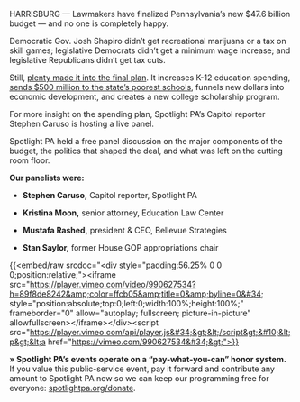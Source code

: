 HARRISBURG — Lawmakers have finalized Pennsylvania’s new $47.6 billion budget — and no one is completely happy.

Democratic Gov. Josh Shapiro didn’t get recreational marijuana or a tax on skill games; legislative Democrats didn’t get a minimum wage increase; and legislative Republicans didn’t get tax cuts.

Still, <a href="https://www.spotlightpa.org/news/2024/07/pennsylvania-budget-public-schools-economic-development-scholarships-josh-shapiro-legislature/">plenty made it into the final plan</a>. It increases K-12 education spending, <a href="https://www.spotlightpa.org/news/2024/07/pennsylvania-legislature-budget-deal-education-spending-public-schools-josh-shapiro/">sends $500 million to the state’s poorest schools</a>, funnels new dollars into economic development, and creates a new college scholarship program.

For more insight on the spending plan, Spotlight PA’s Capitol reporter Stephen Caruso is hosting a live panel.

Spotlight PA held a free panel discussion on the major components of the budget, the politics that shaped the deal, and what was left on the cutting room floor.

<strong>Our panelists were:</strong>

- <strong>Stephen Caruso,</strong> Capitol reporter, Spotlight PA

- <strong>Kristina Moon,</strong> senior attorney, Education Law Center

- <strong>Mustafa Rashed,</strong> president &amp; CEO, Bellevue Strategies

- <strong>Stan Saylor,</strong> former House GOP appropriations chair

{{<embed/raw srcdoc="&lt;div style=&#34;padding:56.25% 0 0 0;position:relative;&#34;&gt;&lt;iframe src=&#34;https://player.vimeo.com/video/990627534?h=89f8de8242&amp;color=ffcb05&amp;title=0&amp;byline=0&#34; style=&#34;position:absolute;top:0;left:0;width:100%;height:100%;&#34; frameborder=&#34;0&#34; allow=&#34;autoplay; fullscreen; picture-in-picture&#34; allowfullscreen&gt;&lt;/iframe&gt;&lt;/div&gt;&lt;script src=&#34;https://player.vimeo.com/api/player.js&#34;&gt;&lt;/script&gt;&#10;&lt;p&gt;&lt;a href=&#34;https://vimeo.com/990627534&#34;&gt;">}}

<strong>» Spotlight PA’s events operate on a “pay-what-you-can” honor system.</strong> If you value this public-service event, pay it forward and contribute any amount to Spotlight PA now so we can keep our programming free for everyone: <a href="http://spotlightpa.org/donate">spotlightpa.org/donate</a>.